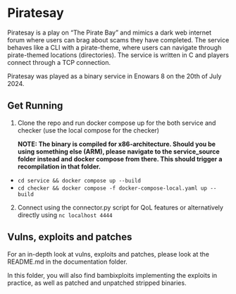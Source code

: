 # Piratesay

Piratesay is a play on “The Pirate Bay” and mimics a dark web internet forum where users can brag about scams they have completed. The service behaves like a CLI with a pirate-theme, where users can navigate through pirate-themed locations (directories). The service is written in C and players connect through a TCP connection.

Piratesay was played as a binary service in Enowars 8 on the 20th of July 2024.

## Get Running

1. Clone the repo and run docker compose up for the both service and checker (use the local compose for the checker)

   **NOTE: The binary is compiled for x86-architecture. Should you be using something else (ARM), please navigate to the service_source folder instead and docker compose from there. This should trigger a recompilation in that folder.**

- `cd service && docker compose up --build`
- `cd checker && docker compose -f docker-compose-local.yaml up --build`

2. Connect using the connector.py script for QoL features or alternatively directly using `nc localhost 4444`

## Vulns, exploits and patches

For an in-depth look at vulns, exploits and patches, please look at the README.md in the documentation folder.

In this folder, you will also find bambixploits implementing the exploits in practice, as well as patched and unpatched stripped binaries.
